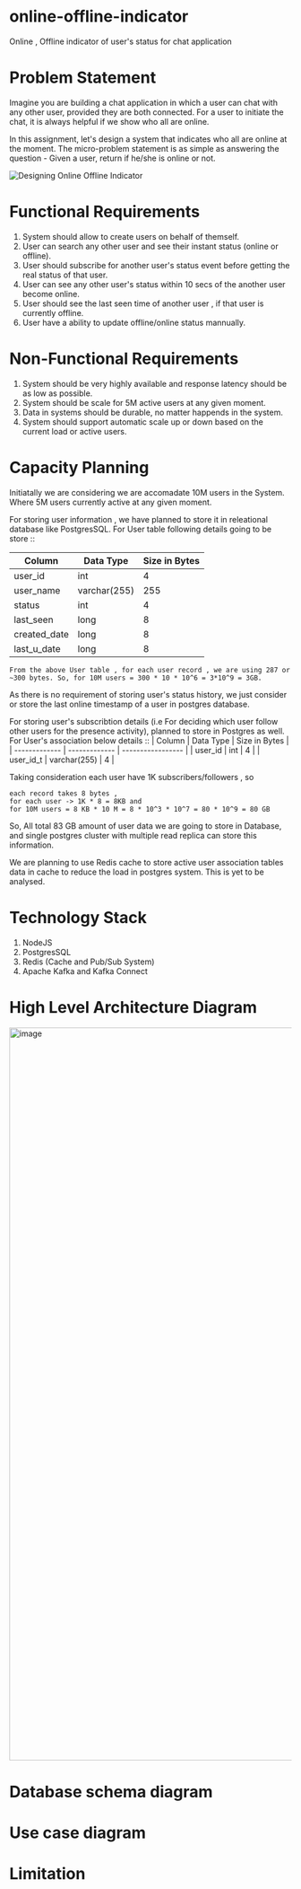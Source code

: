 # online-offline-indicator
Online , Offline indicator of user's status for chat application

# Problem Statement

Imagine you are building a chat application in which a user can chat with any other user, provided they are both connected. For a user to initiate the chat, it is always helpful if we show who all are online.

In this assignment, let's design a system that indicates who all are online at the moment. The micro-problem statement is as simple as answering the question - Given a user, return if he/she is online or not.

![Designing Online Offline Indicator](https://user-images.githubusercontent.com/4745789/138017480-1f7c30ce-50f2-4a50-99b5-1cf7f0778caa.png)

# Functional Requirements

1. System should allow to create users on behalf of themself.
2. User can search any other user and see their instant status (online or offline).
3. User should subscribe for another user's status event before getting the real status of that user.
4. User can see any other user's status within 10 secs of the another user become online.
5. User should see the last seen time of another user , if that user is currently offline.
6. User have a ability to update offline/online status mannually.


# Non-Functional Requirements

1. System should be very highly available and response latency should be as low as possible.
2. System should be scale for 5M active users at any given moment.
3. Data in systems should be durable, no matter happends in the system.
4. System should support automatic scale up or down based on the current load or active users.

# Capacity Planning

Initiatally we are considering we are accomadate 10M users in the System. Where 5M users currently active at any given moment.

For storing user information , we have planned to store it in releational database like PostgresSQL. 
For User table following details going to be store :: 

| Column        | Data Type     | Size in Bytes     |
| ------------- | ------------- | ----------------- |
| user_id       | int           | 4                 |
| user_name     | varchar(255)  | 255               | 
| status        | int           | 4                 |
| last_seen     | long          | 8                 |
| created_date  | long          | 8                 |
| last_u_date   | long          | 8                 |
```
From the above User table , for each user record , we are using 287 or ~300 bytes. So, for 10M users = 300 * 10 * 10^6 = 3*10^9 = 3GB.
```
As there is no requirement of storing user's status history, we just consider or store the last online timestamp of a user in postgres database.

For storing user's subscribtion details (i.e For deciding which user follow other users for the presence activity), planned to store in Postgres as well. 
For User's association below details ::
| Column        | Data Type     | Size in Bytes     |
| ------------- | ------------- | ----------------- |
| user_id       | int           | 4                 |
| user_id_t     | varchar(255)  | 4                 | 

Taking consideration each user have 1K subscribers/followers , so 
```
each record takes 8 bytes ,
for each user -> 1K * 8 = 8KB and 
for 10M users = 8 KB * 10 M = 8 * 10^3 * 10^7 = 80 * 10^9 = 80 GB 
```
So, All total 83 GB amount of user data we are going to store in Database, and single postgres cluster with multiple read replica can store this information.

We are planning to use Redis cache to store active user association tables data in cache to reduce the load in postgres system. This is yet to be analysed.

# Technology Stack
1. NodeJS
2. PostgresSQL
3. Redis (Cache and Pub/Sub System)
4. Apache Kafka and Kafka Connect

# High Level Architecture Diagram
<img width="1306" alt="image" src="https://user-images.githubusercontent.com/22850961/233852545-b0682f75-60a3-45cd-bd2c-a4ca24383704.png">


# Database schema diagram

# Use case diagram

# Limitation



